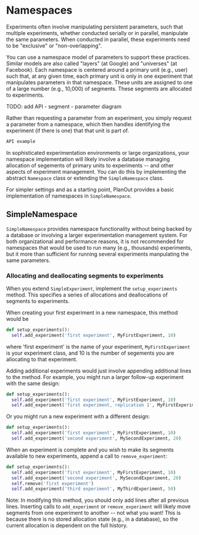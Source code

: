 # Namespaces

Experiments often involve manipulating persistent parameters,
such that multiple experiments, whether conducted serially or in parallel,
manipulate the same parameters. When conducted in parallel, these experiments need to be "exclusive" or "non-overlapping".

You can use a namespace model of parameters to support these practices. Similar models are also called "layers" (at Google) and "universes" (at Facebook).
Each namespace is centered around a primary unit (e.g., user) such that, at any given time,
each primary unit is only in one experiment that manipulates parameters in that namespace.
These units are assigned to one of a large number (e.g., 10,000) of segments.
These segments are allocated to experiments.

TODO: add API - segment - parameter diagram

Rather than requesting a parameter from an experiment, you simply request a parameter from a namespace, which then handles identifying the experiment (if there is one) that that unit is part of.

``` python
API example
```

In sophisticated experimentation environments or large organizations, your namespace implementation will likely involve a database managing allocation of segements of primary units to experiments -- and other aspects of experiment management. You can do this by implementing the abstract `Namespace` class or extending the `SimpleNamespace` class.

For simpler settings and as a starting point, PlanOut provides a basic implementation of namespaces in `SimpleNamespace`.

## SimpleNamespace

`SimpleNamespace` provides namespace functionality without being backed by a database or involving a larger experimentation management system. For both organizational and performance reasons, it is not recommended for namespaces that would be used to run many (e.g., thousands) experiments, but it more than sufficient for running several experiments manpulating the same parameters.


### Allocating and deallocating segments to experiments
When you extend `SimpleExperiment`, implement the `setup_experiments` method. This specifies a series of allocations and deallocations of segments to experiments.

When creating your first experiment in a new namespace, this method would be
```python
def setup_experiments():
  self.add_experiment('first experiment', MyFirstExperiment, 10)
```
where 'first experiment' is the name of your experiment, `MyFirstExperiment` is your experiment class, and 10 is the number of segements you are allocating to that experiment.

Adding additional experiments would just involve appending additional lines to the method. For example, you might run a larger follow-up experiment with the same design:
```python
def setup_experiments():
  self.add_experiment('first experiment', MyFirstExperiment, 10)
  self.add_experiment('first experiment, replication 1', MyFirstExperiment, 40)
```
Or you might run a new experiment with a different design:
```python
def setup_experiments():
  self.add_experiment('first experiment', MyFirstExperiment, 10)
  self.add_experiment('second experiment', MySecondExperiment, 20)
```
When an experiment is complete and you wish to make its segments available to new experiments, append a call to `remove_experiment`:
```python
def setup_experiments():
  self.add_experiment('first experiment', MyFirstExperiment, 10)
  self.add_experiment('second experiment', MySecondExperiment, 20)
  self.remove('first experiment')
  self.add_experiment('third experiment', MyThirdExperiment, 50)
```
Note: In modifying this method, you should only add lines after all previous lines. Inserting calls to `add_experiment` or `remove_experiment` will likely move segments from one experiment to another -- not what you want! This is because there is no stored allocation state (e.g., in a database), so the current allocation is dependent on the full history.




